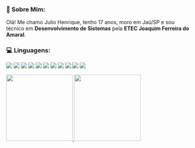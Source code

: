 ### 📙 Sobre Mim:
Olá! Me chamo Julio Henrique, tenho 17 anos,  moro em Jaú/SP e sou técnico em <b>Desenvolvimento de Sistemas</b> pela <b>ETEC Joaquim Ferreira do Amaral</b>.

### 💻 Linguagens:
<a href="#"><img src="https://img.shields.io/badge/JavaScript-F7DF1E?style=for-the-badge&logo=javascript&logoColor=black"></a>
<a href="#"><img src="https://img.shields.io/badge/PHP-777BB4?style=for-the-badge&logo=php&logoColor=white"></a>
<a href="#"><img src="https://img.shields.io/badge/Node.js-43853D?style=for-the-badge&logo=node.js&logoColor=white"></a>
<a href="#"><img src="https://img.shields.io/badge/C%23-239120?style=for-the-badge&logo=c-sharp&logoColor=white"></a>
<a href="#"><img src="https://img.shields.io/badge/Xamarin-3498DB?style=for-the-badge&logo=xamarin&logoColor=white"></a>
<a href="#"><img src="https://img.shields.io/badge/Python-3776AB?style=for-the-badge&logo=python&logoColor=white"></a>
<a href="#"><img src="https://img.shields.io/badge/HTML5-E34F26?style=for-the-badge&logo=html5&logoColor=white"></a>
<a href="#"><img src="https://img.shields.io/badge/CSS3-1572B6?style=for-the-badge&logo=css3&logoColor=white"></a>
<a href="#"><img src="https://img.shields.io/badge/MySQL-00000F?style=for-the-badge&logo=mysql&logoColor=white"></a>
<a href="#"><img src="https://img.shields.io/badge/SQLite-07405E?style=for-the-badge&logo=sqlite&logoColor=white"></a>
<a href="#"><img src="https://img.shields.io/badge/.NET-5C2D91?style=for-the-badge&logo=.net&logoColor=white"></a>

<div>
<a href="#">
<img height="180em" src="https://github-readme-stats.vercel.app/api?username=juliohrodrigues&show_icons=false&count_private=true&theme=material-palenight&include_all_commit=true"/>
<img height="180em" src="https://github-readme-stats.vercel.app/api/top-langs/?username=juliohrodrigues&theme=material-palenight"/>
</div>
